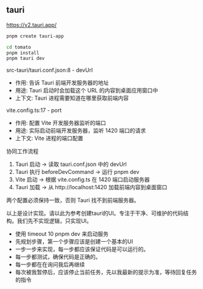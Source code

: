 

## tauri

https://v2.tauri.app/

```bash
pnpm create tauri-app

cd tomato
pnpm install
pnpm tauri dev
```

 src-tauri/tauri.conf.json:8 - devUrl

  - 作用: 告诉 Tauri 前端开发服务器的地址
  - 用途: Tauri 启动时会加载这个 URL 的内容到桌面应用窗口中
  - 上下文: Tauri 进程需要知道在哪里获取前端内容

  vite.config.ts:17 - port

  - 作用: 配置 Vite 开发服务器监听的端口
  - 用途: 实际启动前端开发服务器，监听 1420 端口的请求
  - 上下文: Vite 进程的端口配置

  协同工作流程

  1. Tauri 启动 → 读取 tauri.conf.json 中的 devUrl
  2. Tauri 执行 beforeDevCommand → 运行 pnpm dev
  3. Vite 启动 → 根据 vite.config.ts 在 1420 端口启动服务器
  4. Tauri 加载 → 从 http://localhost:1420 加载前端内容到桌面窗口

  两个配置必须保持一致，否则 Tauri 找不到前端服务器。


  
以上是设计实现。请以此为参考创建tauri的UI。专注于干净、可维护的代码结构。我们先不实现逻辑，只实现UI。
- 使用 timeout 10 pnpm dev 来启动服务
- 先规划步骤，第一个步骤应该是创建一个基本的UI
- 一步一步来实现，每一步都应该保证代码是可以运行的。
- 每一步都测试，确保代码是正确的。
- 每一步都在在询问我后再继续
- 每次被我暂停后，应该停止当前任务，先以我最新的提示为准，等待回复任务的指令